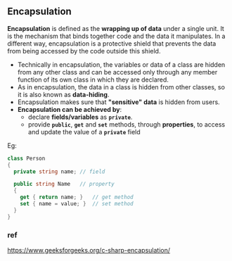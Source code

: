 ## Encapsulation

**Encapsulation** is defined as the **wrapping up of data** under a single unit. It is the mechanism that binds together code and the data it manipulates. In a different way, encapsulation is a protective shield that prevents the data from being accessed by the code outside this shield.

-   Technically in encapsulation, the variables or data of a class are hidden from any other class and can be accessed only through any member function of its own class in which they are declared.
-   As in encapsulation, the data in a class is hidden from other classes, so it is also known as **data-hiding**.
-   Encapsulation makes sure that **"sensitive" data** is hidden from users.
-   **Encapsulation can be achieved by**:
    - declare **fields/variables** as **`private`**.
    - provide **`public`**, **`get`** and **`set`** methods, through **properties**, to access and update the value of a **`private`** field

Eg:
```cs
class Person
{
  private string name; // field

  public string Name   // property
  {
    get { return name; }   // get method
    set { name = value; }  // set method
  }
}
```


### ref
https://www.geeksforgeeks.org/c-sharp-encapsulation/


